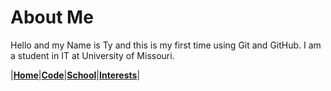 # About Me
Hello and my Name is Ty and this is my first time using Git and GitHub. I am a student in IT at University of Missouri. 


|[**Home**](/README.md)|[**Code**](/Code.md)|[**School**](/School.md)|[**Interests**](Interests.md)|
